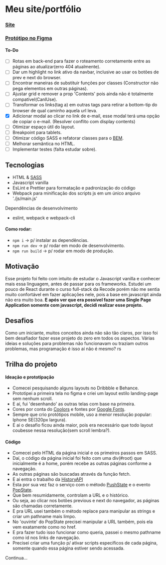 #  Meu site/portfólio

### [Site](https://marcosadev.netlify.app/)
### [Protótipo no Figma](https://www.figma.com/file/FvFst2gKiNxcrc7grzCb3S/Portf%C3%B3lio)

#### To-Do
 - [ ] Rotas em back-end para fazer o roteamento corretamente entre as páginas ao atualizar(erro 404 atualmente).
 - [ ] Dar um highlight no link ativo da navbar, inclusive ao usar os botões de prev e next do browser.
 - [ ] Encontrar maneiras de substituir funções por classes (Constructor não pega elementos em outras páginas).
 - [ ] Ajustar grid e remover a prop 'Contents' pois ainda não é totalmente compatível(CanIUse).
 - [ ] Transformar os links(tag a) em outras tags para retirar a bottom-tip do browser de qual caminho aquela url leva.
 - [x] Adicionar modal ao clicar no link de e-mail, esse modal terá uma opção de copiar o e-mail. (Resolver conflito com display contents)
 - [ ] Otimizar espaço útil do layout.
 - [ ] Breakpoint para tablets.
 - [ ] Otimizar código SASS e refatorar classes para o [BEM](http://getbem.com/introduction/).
 - [ ] Melhorar semântica no HTML.
 - [ ] Implementar testes (falta estudar sobre).
 
 ## Tecnologias
 - HTML & [SASS](https://sass-lang.com/)
 - Javascript vanilla
 - EsLint e Prettier para formatação e padronização do código
 - Webpack para minificação dos scripts js em um único arquivo './js/main.js'

Dependências de desenvolvimento
- eslint, webpack e webpack-cli

#### Como rodar:
- ```npm i``` → p/ instalar as dependências.
- ```npm run dev``` → p/ rodar em modo de desenvolvimento.
- ```npm run build``` → p/ rodar em modo de produção.

## Motivação
Esse projeto foi feito com intuito de estudar o Javascript vanilla e conhecer mais essa linguagem, antes de passar para os frameworks. Estudei um pouco de React durante o curso full-stack da Recode porém não me sentia muito confortável em fazer aplicações nele, pois a base em javascript ainda não era muito boa. **E após ver que era possível fazer uma Single Page Application somente com javascript, decidi realizar esse projeto.**

## Desafios
Como um iniciante, muitos conceitos ainda não são tão claros, por isso foi bem desafiador fazer esse projeto do zero em todos os aspectos.
Várias ideias e soluções para problemas não funcionavam ou traziam outros problemas, mas programação é isso aí não é mesmo? rs

##  Trilha do projeto

#### Ideação e prototipação
 - Comecei pesquisando alguns layouts no Dribbble e Behance.
 - Prototipei a primeira tela no figma e criei um layout estilo landing-page sem nenhum scroll.
 - E aí, fui 'desenhando' as outras telas com base na primeira.
 - Cores por conta do [Coolors](https://coolors.co/palettes) e fontes por [Google Fonts](https://fonts.google.com/).
 - Sempre que crio protótipos mobile, uso a menor resolução popular: Iphone SE(320px largura).
 - E ai o desafio ficou ainda maior, pois era necessário que todo layout coubesse nessa resolução(sem scroll lembra?).
 
 #### Código
 - Comecei pelo HTML da página inicial e os primeiros passos em SASS.
 - Daí, o código da página inicial foi feito com uma div(#root) que inicialmente é a home, porém recebe as outras páginas conforme a navegação.
 - As outras páginas são buscadas através da função fetch.
 - E aí entra o trabalho da [HistoryAPI](https://developer.mozilla.org/pt-BR/docs/Web/API/History_API)
 - Esta por sua vez faz o serviço com o método [PushState](https://developer.mozilla.org/pt-BR/docs/Web/API/History_API#o_m%C3%A9todo_pushstate%28%29) e o evento [PopState](https://developer.mozilla.org/pt-BR/docs/Web/API/History_API#o_evento_popstate).
 - Que bem resumidamente, controlam a URL e o histórico.
 - Ou seja, ao clicar nos botões previous e next do navegador, as páginas são chamadas corretamente.
 - E pra URL usei também o método replace para manipular as strings e criar um pathname mais limpo.
 - No 'ouvinte' do PopState precisei manipular a URL também, pois ela vem exatamente como no href.
 - E pra fazer tudo isso funcionar como queria, passei o mesmo pathname como id nos links de navegação.
 - Precisei criar uma função p/ ativar scripts específicos de cada página, somente quando essa página estiver sendo acessada.


Continua...